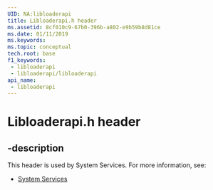 ```yaml
---
UID: NA:libloaderapi
title: Libloaderapi.h header
ms.assetid: 8cf010c9-67b0-396b-a802-e9b59b8d81ce
ms.date: 01/11/2019
ms.keywords: 
ms.topic: conceptual
tech.root: base
f1_keywords:
 - libloaderapi
 - libloaderapi/libloaderapi
api_name:
 - libloaderapi
---
```


# Libloaderapi.h header


## -description

This header is used by System Services. For more information, see:

- [System Services](../_base/index.md)

